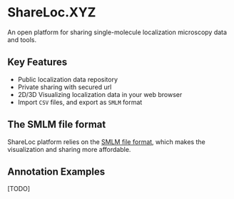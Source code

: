 # ShareLoc.XYZ
An open platform for sharing single-molecule localization microscopy data and tools.

## Key Features
 * Public localization data repository
 * Private sharing with secured url
 * 2D/3D Visualizing localization data in your web browser
 * Import `CSV` files, and export as `SMLM` format

## The SMLM file format

ShareLoc platform relies on the [SMLM file format](https://github.com/imodpasteur/smlm-file-format), which makes the visualization and sharing more affordable.


## Annotation Examples
 [TODO]
